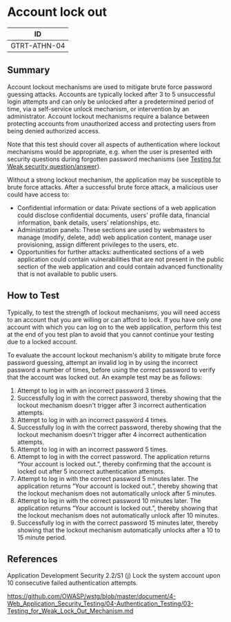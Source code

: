 # Account lock out

|ID          |
|------------|
|GTRT-ATHN-04|

## Summary

Account lockout mechanisms are used to mitigate brute force password guessing attacks. Accounts are typically locked after 3 to 5 unsuccessful login attempts and can only be unlocked after a predetermined period of time, via a self-service unlock mechanism, or intervention by an administrator. Account lockout mechanisms require a balance between protecting accounts from unauthorized access and protecting users from being denied authorized access.

Note that this test should cover all aspects of authentication where lockout mechanisms would be appropriate, e.g. when the user is presented with security questions during forgotten password mechanisms (see [Testing for Weak security question/answer](08-Testing_for_Weak_Security_Question_Answer.md)).

Without a strong lockout mechanism, the application may be susceptible to brute force attacks. After a successful brute force attack, a malicious user could have access to:

- Confidential information or data: Private sections of a web application could disclose confidential documents, users' profile data, financial information, bank details, users' relationships, etc.
- Administration panels: These sections are used by webmasters to manage (modify, delete, add) web application content, manage user provisioning, assign different privileges to the users, etc.
- Opportunities for further attacks: authenticated sections of a web application could contain vulnerabilities that are not present in the public section of the web application and could contain advanced functionality that is not available to public users.

## How to Test

Typically, to test the strength of lockout mechanisms, you will need access to an account that you are willing or can afford to lock. If you have only one account with which you can log on to the web application, perform this test at the end of you test plan to avoid that you cannot continue your testing due to a locked account.

To evaluate the account lockout mechanism's ability to mitigate brute force password guessing, attempt an invalid log in by using the incorrect password a number of times, before using the correct password to verify that the account was locked out. An example test may be as follows:

1. Attempt to log in with an incorrect password 3 times.
2. Successfully log in with the correct password, thereby showing that the lockout mechanism doesn't trigger after 3 incorrect authentication attempts.
3. Attempt to log in with an incorrect password 4 times.
4. Successfully log in with the correct password, thereby showing that the lockout mechanism doesn't trigger after 4 incorrect authentication attempts.
5. Attempt to log in with an incorrect password 5 times.
6. Attempt to log in with the correct password. The application returns “Your account is locked out.”, thereby confirming that the account is locked out after 5 incorrect authentication attempts.
7. Attempt to log in with the correct password 5 minutes later. The application returns “Your account is locked out.”, thereby showing that the lockout mechanism does not automatically unlock after 5 minutes.
8. Attempt to log in with the correct password 10 minutes later. The application returns “Your account is locked out.”, thereby showing that the lockout mechanism does not automatically unlock after 10 minutes.
9. Successfully log in with the correct password 15 minutes later, thereby showing that the lockout mechanism automatically unlocks after a 10 to 15 minute period.

## References

Application Development Security 2.2/S1 (j) Lock the system account upon 10 consecutive failed authentication attempts. 

https://github.com/OWASP/wstg/blob/master/document/4-Web_Application_Security_Testing/04-Authentication_Testing/03-Testing_for_Weak_Lock_Out_Mechanism.md